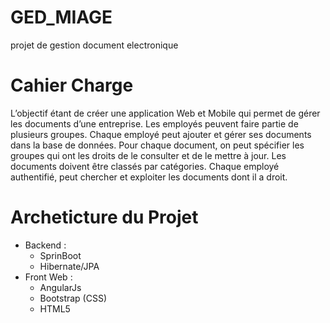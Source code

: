 # GED_MIAGE
projet de gestion document electronique

# Cahier Charge

L’objectif étant de créer une application Web et Mobile qui permet de gérer les documents d’une entreprise. Les employés peuvent faire partie de plusieurs groupes. Chaque employé peut ajouter et gérer ses documents dans la base de données. Pour chaque document, on peut spécifier les groupes qui ont les droits de le consulter et de le mettre à jour. Les documents doivent être classés par catégories. Chaque employé authentifié, peut chercher et exploiter les documents dont il a droit.

# Archeticture du Projet
 - Backend : 
 	+ SprinBoot
 	+ Hibernate/JPA
 - Front Web : 
 	+ AngularJs
 	+ Bootstrap (CSS)
 	+ HTML5
